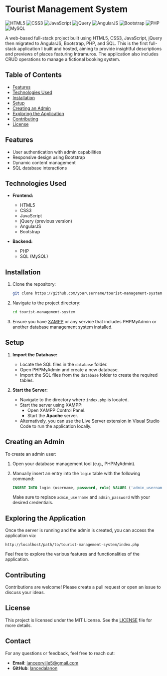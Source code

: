 # Tourist Management System

![HTML5](https://img.shields.io/badge/HTML5-E34F26?style=flat&logo=html5&logoColor=white)
![CSS3](https://img.shields.io/badge/CSS3-1572B6?style=flat&logo=css3&logoColor=white)
![JavaScript](https://img.shields.io/badge/JavaScript-F7DF1E?style=flat&logo=javascript&logoColor=black)
![jQuery](https://img.shields.io/badge/jQuery-0769AD?style=flat&logo=jquery&logoColor=white)
![AngularJS](https://img.shields.io/badge/-Angular-DD0031?style=flat-square&logo=angular&logoColor=white)
![Bootstrap](https://img.shields.io/badge/Bootstrap-563D7C?style=flat&logo=bootstrap&logoColor=white)
![PHP](https://img.shields.io/badge/PHP-777BB4?style=flat&logo=php&logoColor=white)
![MySQL](https://img.shields.io/badge/MySQL-005C84?style=flat&logo=mysql&logoColor=white)

A web-based full-stack project built using HTML5, CSS3, JavaScript, jQuery then migrated to AngularJS, Bootstrap, PHP, and SQL. This is the first full-stack application I built and hosted, aiming to provide insightful descriptions and previews of places featuring Intramuros. The application also includes CRUD operations to manage a fictional booking system.

## Table of Contents

- [Features](#features)
- [Technologies Used](#technologies-used)
- [Installation](#installation)
- [Setup](#setup)
- [Creating an Admin](#creating-an-admin)
- [Exploring the Application](#exploring-the-application)
- [Contributing](#contributing)
- [License](#license)

## Features

- User authentication with admin capabilities
- Responsive design using Bootstrap
- Dynamic content management
- SQL database interactions

## Technologies Used

- **Frontend:**
  - HTML5
  - CSS3
  - JavaScript
  - jQuery (previous version)
  - AngularJS
  - Bootstrap

- **Backend:**
  - PHP
  - SQL (MySQL)

## Installation

1. Clone the repository:

   ```bash
   git clone https://github.com/yourusername/tourist-management-system.git
   ```

2. Navigate to the project directory:

   ```bash
   cd tourist-management-system
   ```

3. Ensure you have [XAMPP](https://www.apachefriends.org/index.html) or any service that includes PHPMyAdmin or another database management system installed.

## Setup

1. **Import the Database:**
   - Locate the SQL files in the `database` folder.
   - Open PHPMyAdmin and create a new database.
   - Import the SQL files from the `database` folder to create the required tables.

2. **Start the Server:**
   - Navigate to the directory where `index.php` is located.
   - Start the server using XAMPP:
     - Open XAMPP Control Panel.
     - Start the **Apache** server.
   - Alternatively, you can use the Live Server extension in Visual Studio Code to run the application locally.

## Creating an Admin

To create an admin user:

1. Open your database management tool (e.g., PHPMyAdmin).
2. Manually insert an entry into the `login` table with the following command:

   ```sql
   INSERT INTO login (username, password, role) VALUES ('admin_username', 'admin_password', 'admin');
   ```

   Make sure to replace `admin_username` and `admin_password` with your desired credentials.

## Exploring the Application

Once the server is running and the admin is created, you can access the application via:

```
http://localhost/path/to/tourist-management-system/index.php
```

Feel free to explore the various features and functionalities of the application.

## Contributing

Contributions are welcome! Please create a pull request or open an issue to discuss your ideas.

## License

This project is licensed under the MIT License. See the [LICENSE](LICENSE) file for more details.

## Contact

For any questions or feedback, feel free to reach out:

- **Email**: lanceorville5@gmail.com
- **GitHub**: [lancedalanon](https://github.com/lancedalanon)

